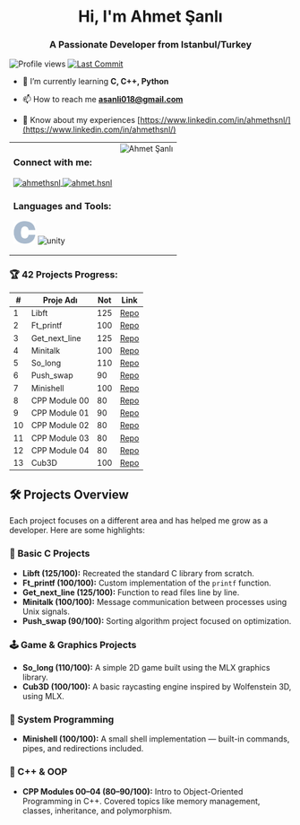 <h1 align="center">Hi, I'm Ahmet Şanlı</h1>
<h3 align="center">A Passionate Developer from Istanbul/Turkey</h3>

<p align="left">
  <img src="https://komarev.com/ghpvc/?username=ahmethsnl&label=Profile%20views&color=0e75b6&style=flat" alt="Profile views" />
  <a href="https://github.com/ahmethsnl/ahmethsnl/commits">
    <img src="https://img.shields.io/github/last-commit/ahmethsnl/ahmethsnl?style=flat" alt="Last Commit" />
  </a>
</p>

- 🌱 I’m currently learning **C, C++, Python**

- 📫 How to reach me **asanli018@gmail.com**

- 📄 Know about my experiences [https://www.linkedin.com/in/ahmethsnl/](https://www.linkedin.com/in/ahmethsnl/)

<table>
  <tr>
    <td align="left" valign="top">
      <h3>Connect with me:</h3>
      <p>
        <a href="https://linkedin.com/in/ahmethsnl" target="blank">
          <img align="center" src="https://raw.githubusercontent.com/rahuldkjain/github-profile-readme-generator/master/src/images/icons/Social/linked-in-alt.svg" alt="ahmethsnl" height="30" width="40" />
        </a>
        <a href="https://instagram.com/ahmet.hsnl" target="blank">
          <img align="center" src="https://raw.githubusercontent.com/rahuldkjain/github-profile-readme-generator/master/src/images/icons/Social/instagram.svg" alt="ahmet.hsnl" height="30" width="40" />
        </a>
      </p>
      <h3>Languages and Tools:</h3>
      <p>
        <img src="https://raw.githubusercontent.com/devicons/devicon/master/icons/c/c-original.svg" alt="c" width="40" height="40"/>
        <img src="https://www.vectorlogo.zone/logos/unity3d/unity3d-icon.svg" alt="unity" width="40" height="40"/>
      </p>
    </td>
    <td align="right" valign="top">
      <img src="https://github-readme-stats.vercel.app/api/top-langs?username=ahmethsnl&show_icons=true&locale=en&layout=compact" alt="Ahmet Şanlı" />
    </td>
  </tr>
</table>


<h3 align="left">🏆 42 Projects Progress:</h3>

<table>
  <thead>
    <tr><th>#</th><th>Proje Adı</th><th>Not</th><th>Link</th></tr>
  </thead>
  <tbody>
    <tr><td>1</td><td>Libft</td><td>125</td><td><a href="https://github.com/Ahmethsnl/42-libft">Repo</a></td></tr>
    <tr><td>2</td><td>Ft_printf</td><td>100</td><td><a href="https://github.com/Ahmethsnl/42-printf">Repo</a></td></tr>
    <tr><td>3</td><td>Get_next_line</td><td>125</td><td><a href="https://github.com/Ahmethsnl/42-get-next-line">Repo</a></td></tr>
    <tr><td>4</td><td>Minitalk</td><td>100</td><td><a href="https://github.com/Ahmethsnl/42-Minitalk">Repo</a></td></tr>
    <tr><td>5</td><td>So_long</td><td>110</td><td><a href="https://github.com/Ahmethsnl/42-so-long">Repo</a></td></tr>
    <tr><td>6</td><td>Push_swap</td><td>90</td><td><a href="https://github.com/Ahmethsnl/42-push-swap">Repo</a></td></tr>
    <tr><td>7</td><td>Minishell</td><td>100</td><td><a href="https://github.com/Ahmethsnl/42-minishell">Repo</a></td></tr>
    <tr><td>8</td><td>CPP Module 00</td><td>80</td><td><a href="https://github.com/Ahmethsnl/cpp_modules/tree/main/cpp_00">Repo</a></td></tr>
    <tr><td>9</td><td>CPP Module 01</td><td>90</td><td><a href="https://github.com/Ahmethsnl/cpp_modules/tree/main/cpp_01">Repo</a></td></tr>
    <tr><td>10</td><td>CPP Module 02</td><td>80</td><td><a href="https://github.com/Ahmethsnl/cpp_modules/tree/main/cpp_02">Repo</a></td></tr>
    <tr><td>11</td><td>CPP Module 03</td><td>80</td><td><a href="https://github.com/Ahmethsnl/cpp_modules/tree/main/cpp_03">Repo</a></td></tr>
    <tr><td>12</td><td>CPP Module 04</td><td>80</td><td><a href="https://github.com/Ahmethsnl/cpp_modules/tree/main/cpp_04">Repo</a></td></tr>
    <tr><td>13</td><td>Cub3D</td><td>100</td><td><a href="https://github.com/Ahmethsnl/cub3d">Repo</a></td></tr>
  </tbody>
</table>


## 🛠️ Projects Overview
Each project focuses on a different area and has helped me grow as a developer. Here are some highlights:

### 📌 Basic C Projects
- **Libft (125/100):** Recreated the standard C library from scratch.
- **Ft_printf (100/100):** Custom implementation of the `printf` function.
- **Get_next_line (125/100):** Function to read files line by line.
- **Minitalk (100/100):** Message communication between processes using Unix signals.
- **Push_swap (90/100):** Sorting algorithm project focused on optimization.

### 🕹️ Game & Graphics Projects
- **So_long (110/100):** A simple 2D game built using the MLX graphics library.
- **Cub3D (100/100):** A basic raycasting engine inspired by Wolfenstein 3D, using MLX.

### 🐚 System Programming
- **Minishell (100/100):** A small shell implementation — built-in commands, pipes, and redirections included.

### 💎 C++ & OOP
- **CPP Modules 00–04 (80–90/100):** Intro to Object-Oriented Programming in C++.
  Covered topics like memory management, classes, inheritance, and polymorphism.
